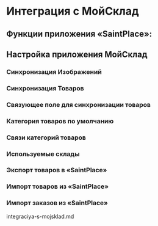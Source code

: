 # Интеграция с МойСклад

## Функции приложения «SaintPlace»:

## Настройка приложения МойСклад

### Синхронизация Изображений

### Синхронизация Товаров

### Связующее поле для синхронизации товаров

### Категория товаров по умолчанию

### Связи категорий товаров

### Используемые склады

### Экспорт товаров в «SaintPlace»

### Импорт товаров из «SaintPlace»

### Импорт заказов из «SaintPlace»

integraciya-s-mojsklad.md